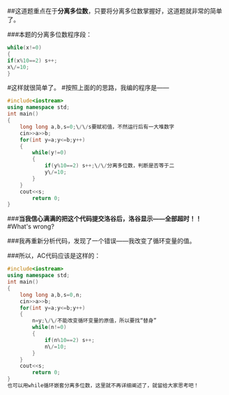 ##这道题重点在于**分离多位数**，只要将分离多位数掌握好，这道题就非常的简单了。

###本题的分离多位数程序段：

```cpp
while(x!=0)
{
if(x%10==2) s++;
x\/=10;
}
```
#这样就很简单了。
#按照上面的的思路，我编的程序是——

```cpp
#include<iostream>
using namespace std;
int main()
{
    long long a,b,s=0;\/\/s要赋初值，不然运行后有一大堆数字
    cin>>a>>b;
    for(int y=a;y<=b;y++)
    {
        while(y!=0)
        {
            if(y%10==2) s++;\/\/分离多位数，判断是否等于二
            y\/=10;
        }
    }
    cout<<s;
        return 0;
}
```
###**当我信心满满的把这个代码提交洛谷后，洛谷显示——全部超时！！**
#What's wrong?

###我再重新分析代码，发现了一个错误——我改变了循环变量的值。

###所以，AC代码应该是这样的：

```cpp
#include<iostream>
using namespace std;
int main()
{
    long long a,b,s=0,n;
    cin>>a>>b;
    for(int y=a;y<=b;y++)
    {
        n=y;\/\/不能改变循环变量的原值，所以要找“替身”
        while(n!=0)
        {
            if(n%10==2) s++;
            n\/=10;
        }
    }
    cout<<s;
        return 0;
}
也可以用while循环嵌套分离多位数，这里就不再详细阐述了，就留给大家思考吧！
```